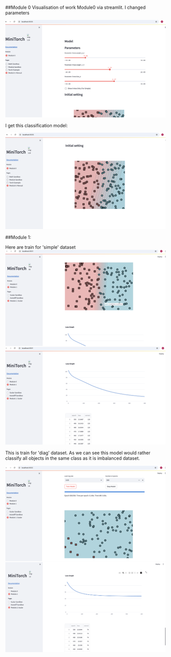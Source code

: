 ##Module 0
Visualisation of work Module0 via streamlit. I changed parameters


![Alt text](module0_params.png?raw=true "parameters setting")

I get this classification model:

![Alt text](module0.png?raw=true "parameters setting")


##Module 1:

Here are train for 'simple' dataset
![Alt text](module1_simple.png?raw=true "parameters setting")
![Alt text](log_module1_simple.png?raw=true "parameters setting")

This is train for 'diag' dataset. As we can see this model would rather classify all objects in the same class as it is imbalanced dataset.

![Alt text](module1_diag.png?raw=true "parameters setting")
![Alt text](log_module1_diag.png?raw=true "parameters setting")
